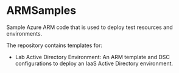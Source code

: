 # ARMSamples
Sample Azure ARM code that is used to deploy test resources and environments.

The repository contains templates for:
* Lab Active Directory Environment: An ARM template and DSC configurations to deploy an IaaS Active Directory environment.